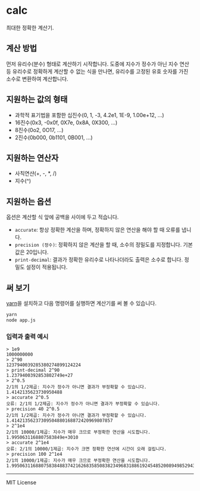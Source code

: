 # calc

최대한 정확한 계산기.

## 계산 방법

먼저 유리수(분수) 형태로 계산하기 시작합니다.
도중에 지수가 정수가 아닌 지수 연산 등 유리수로 정확하게 계산할 수 없는 식을 만나면, 유리수를 고정된 유효 숫자를 가진 소수로 변환하여 계산합니다.

## 지원하는 값의 형태

- 과학적 표기법을 포함한 십진수(0, 1, -3, 4.2e1, 1E-9, 1.00e+12, ...)
- 16진수(0x3, -0x0f, 0X7e, 0x8A, 0X300, ...)
- 8진수(0o2, 0O17, ...)
- 2진수(0b000, 0b1101, 0B001, ...)

## 지원하는 연산자

- 사칙연샨(+, -, \*, /)
- 지수(^)

## 지원하는 옵션

옵션은 계산할 식 앞에 공백을 사이에 두고 적습니다.

- `accurate`: 항상 정확한 계산을 하며, 정확하지 않은 연산을 해야 할 때 오류를 냅니다.
- `precision (정수)`: 정확하지 않은 계산을 할 때, 소수의 정밀도를 지정합니다. 기본값은 20입니다.
- `print-decimal`: 결과가 정확한 유리수로 나타나더라도 출력은 소수로 합니다. 정밀도 설정이 적용됩니다.

## 써 보기

[yarn](https://yarnpkg.com/)을 설치하고 다음 명령어를 실행하면 계산기를 써 볼 수 있습니다.

```sh
yarn
node app.js
```

### 입력과 출력 예시

```
> 1e9
1000000000
> 2^90
1237940039285380274899124224
> print-decimal 2^90
1.2379400392853802749e+27
> 2^0.5
2/1의 1/2제곱: 지수가 정수가 아니면 결과가 부정확할 수 있습니다.
1.4142135623730950488
> accurate 2^0.5
오류: 2/1의 1/2제곱: 지수가 정수가 아니면 결과가 부정확할 수 있습니다.
> precision 40 2^0.5
2/1의 1/2제곱: 지수가 정수가 아니면 결과가 부정확할 수 있습니다.
1.41421356237309504880168872420969807857
> 2^1e4
2/1의 10000/1제곱: 지수가 매우 크므로 부정확한 연산을 시도합니다.
1.9950631168807583849e+3010
> accurate 2^1e4
오류: 2/1의 10000/1제곱: 지수가 크면 정확한 연산에 시간이 오래 걸립니다.
> precision 100 2^1e4
2/1의 10000/1제곱: 지수가 매우 크므로 부정확한 연산을 시도합니다.
1.99506311688075838488374216268358508382349683188619245485200894985294388302219466319199616840361946e+3010
```


---


MIT License
